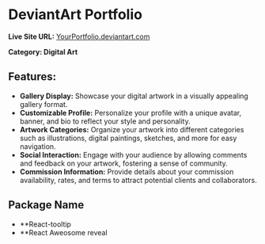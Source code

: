 # DeviantArt Portfolio

**Live Site URL:** [YourPortfolio.deviantart.com](https://deviantart-project.web.app/)

**Category: Digital Art**

## Features:
- **Gallery Display:** Showcase your digital artwork in a visually appealing gallery format.
- **Customizable Profile:** Personalize your profile with a unique avatar, banner, and bio to reflect your style and personality.
- **Artwork Categories:** Organize your artwork into different categories such as illustrations, digital paintings, sketches, and more for easy navigation.
- **Social Interaction:** Engage with your audience by allowing comments and feedback on your artwork, fostering a sense of community.
- **Commission Information:** Provide details about your commission availability, rates, and terms to attract potential clients and collaborators.

## Package Name

- **React-tooltip
- **React Aweosome reveal



